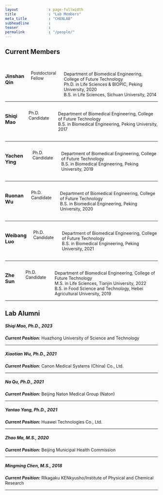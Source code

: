 ```yaml
---
layout              : page-fullwidth
title               : "Lab Members"
meta_title          : "CHENLAB"
subheadline         : 
teaser              : 
permalink           : "/people/"
---
```




## Current Members

<br/>

<div class="row">
  <div class="large-4 columns">
		<img src="{{ site.urlimg }}members/qjs_picture.png" alt="">
	</div>

  <div class="large-8 columns">
            <h3>Jinshan Qin</h3>
<p>Postdoctoral Fellow</p>
<br/>Department of Biomedical Engineering, College of Future Technology
<br/>Ph.D. in Life Sciences & BIOPIC, Peking University, 2020
<br/>B.S. in Life Sciences, Sichuan University, 2014
<br/>



  </div>
</div>

-----

<div class="row">
  <div class="large-4 columns">
		<img src="{{ site.urlimg }}members/msq_picture.png" alt="">
	</div>

  <div class="large-8 columns">
            <h3>Shiqi Mao</h3>
<p>Ph.D. Candidate</p>
<br/>Department of Biomedical Engineering, College of Future Technology
<br/>B.S. in Biomedical Engineering, Peking University, 2017
<br/>
<br/>



  </div>
</div>

-----

<div class="row">
  <div class="large-4 columns">
		<img src="{{ site.urlimg }}members/yc_picture.png" alt="">
	</div>

  <div class="large-8 columns">
            <h3>Yachen Ying</h3>
<p>Ph.D. Candidate</p>
<br/>Department of Biomedical Engineering, College of Future Technology
<br/>B.S. in Biomedical Engineering, Peking University, 2019
<br/>
<br/>



  </div>
</div>

-----

<div class="row">
  <div class="large-4 columns">
		<img src="{{ site.urlimg }}members/wrn_picture.png" alt="">
	</div>

  <div class="large-8 columns">
            <h3>Ruonan Wu</h3>
<p>Ph.D. Candidate</p>
<br/>Department of Biomedical Engineering, College of Future Technology
<br/>B.S. in Biomedical Engineering, Peking University, 2020
<br/>
<br/>



  </div>
</div>

-----

<div class="row">
  <div class="large-4 columns">
		<img src="{{ site.urlimg }}members/lwb_picture.png" alt="">
	</div>

  <div class="large-8 columns">
            <h3>Weibang Luo</h3>
<p>Ph.D. Candidate</p>
<br/>Department of Biomedical Engineering, College of Future Technology
<br/>B.S. in Biomedical Engineering, Peking University, 2021
<br/>
<br/>



  </div>
</div>

-----

<div class="row">
  <div class="large-4 columns">
		<img src="{{ site.urlimg }}members/sz_picture.png" alt="">
	</div>

  <div class="large-8 columns">
            <h3>Zhe Sun</h3>
<p>Ph.D. Candidate</p>
<br/>Department of Biomedical Engineering, College of Future Technology
<br/>M.S. in Life Sciences, Tianjin University, 2022
<br/>B.S. in Food Science and Technology, Hebei Agricultural University, 2019
<br/>



  </div>
</div>

-----

## Lab Alumni

##### Shiqi Mao, Ph.D., 2023
***Current Position:*** Huazhong University of Science and Technology

-----

##### Xiaotian Wu, Ph.D., 2021
***Current Position:*** Canon Medical Systems (China) Co., Ltd.

-----

##### Na Qu, Ph.D., 2021
***Current Position:*** Beijing Naton Medical Group (Naton)

-----

##### Yantao Yang, Ph.D., 2021
***Current Position:*** Huawei Technologies Co., Ltd.

-----

##### Zhao Ma, M.S., 2020
***Current Position:*** Beijing Municipal Health Commission

-----

##### Mingming Chen, M.S., 2018
***Current Position:*** RIkagaku KENkyusho/Institute of Physical and Chemical Research

-----

